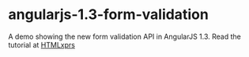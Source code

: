angularjs-1.3-form-validation
=============================

A demo showing the new form validation API in AngularJS 1.3. Read the tutorial at [HTMLxprs](http://www.htmlxprs.com)
